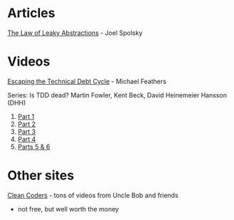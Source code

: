 # Articles

[The Law of Leaky Abstractions](https://www.joelonsoftware.com/2002/11/11/the-law-of-leaky-abstractions/) - Joel Spolsky

# Videos

[Escaping the Technical Debt Cycle](https://www.youtube.com/watch?v=7hL6g1aTGvo) - Michael Feathers

Series: Is TDD dead? Martin Fowler, Kent Beck, David Heinemeier Hansson (DHH)
1. [Part 1](https://www.youtube.com/watch?v=z9quxZsLcfo)
1. [Part 2](https://www.youtube.com/watch?v=JoTB2mcjU7w)
1. [Part 3](https://www.youtube.com/watch?v=YNw4baDz6WA)
1. [Part 4](https://www.youtube.com/watch?v=dGtasFJnUxI)
1. [Parts 5 & 6](https://www.youtube.com/watch?v=gWD6REVeKW4)

# Other sites

[Clean Coders](https://cleancoders.com/) - tons of videos from Uncle Bob and friends
- not free, but well worth the money
